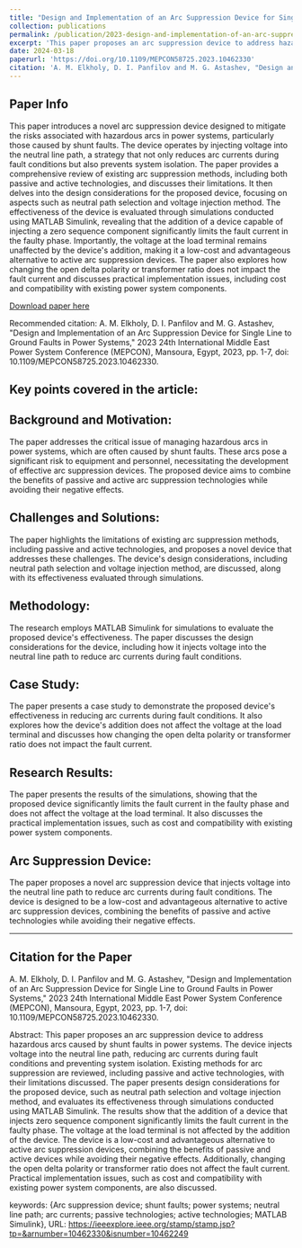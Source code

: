 ```yaml
---
title: "Design and Implementation of an Arc Suppression Device for Single Line to Ground Faults in Power Systems"
collection: publications
permalink: /publication/2023-design-and-implementation-of-an-arc-suppression-device
excerpt: 'This paper proposes an arc suppression device to address hazardous arcs caused by shunt faults in power systems. The device injects voltage into the neutral line path, reducing arc currents during fault conditions and preventing system isolation. Existing methods for arc suppression are reviewed, including passive and active technologies, with their limitations discussed. The paper presents design considerations for the proposed device, such as neutral path selection and voltage injection method, and evaluates its effectiveness through simulations conducted using MATLAB Simulink. The results show that the addition of a device that injects zero sequence component significantly limits the fault current in the faulty phase. The voltage at the load terminal is not affected by the addition of the device. The device is a low-cost and advantageous alternative to active arc suppression devices, combining the benefits of passive and active devices while avoiding their negative effects. Additionally, changing the open delta polarity or transformer ratio does not affect the fault current. Practical implementation issues, such as cost and compatibility with existing power system components, are also discussed.'
date: 2024-03-18
paperurl: 'https://doi.org/10.1109/MEPCON58725.2023.10462330'
citation: 'A. M. Elkholy, D. I. Panfilov and M. G. Astashev, "Design and Implementation of an Arc Suppression Device for Single Line to Ground Faults in Power Systems," 2023 24th International Middle East Power System Conference (MEPCON), Mansoura, Egypt, 2023, pp. 1-7, doi: 10.1109/MEPCON58725.2023.10462330.'
---
```


## Paper Info

This paper introduces a novel arc suppression device designed to mitigate the risks associated with hazardous arcs in power systems, particularly those caused by shunt faults. The device operates by injecting voltage into the neutral line path, a strategy that not only reduces arc currents during fault conditions but also prevents system isolation. The paper provides a comprehensive review of existing arc suppression methods, including both passive and active technologies, and discusses their limitations. It then delves into the design considerations for the proposed device, focusing on aspects such as neutral path selection and voltage injection method. The effectiveness of the device is evaluated through simulations conducted using MATLAB Simulink, revealing that the addition of a device capable of injecting a zero sequence component significantly limits the fault current in the faulty phase. Importantly, the voltage at the load terminal remains unaffected by the device's addition, making it a low-cost and advantageous alternative to active arc suppression devices. The paper also explores how changing the open delta polarity or transformer ratio does not impact the fault current and discusses practical implementation issues, including cost and compatibility with existing power system components.

[Download paper here](https://doi.org/10.1109/MEPCON58725.2023.10462330)

Recommended citation: A. M. Elkholy, D. I. Panfilov and M. G. Astashev, "Design and Implementation of an Arc Suppression Device for Single Line to Ground Faults in Power Systems," 2023 24th International Middle East Power System Conference (MEPCON), Mansoura, Egypt, 2023, pp. 1-7, doi: 10.1109/MEPCON58725.2023.10462330.

## Key points covered in the article:

## Background and Motivation:

The paper addresses the critical issue of managing hazardous arcs in power systems, which are often caused by shunt faults. These arcs pose a significant risk to equipment and personnel, necessitating the development of effective arc suppression devices. The proposed device aims to combine the benefits of passive and active arc suppression technologies while avoiding their negative effects.

## Challenges and Solutions:

The paper highlights the limitations of existing arc suppression methods, including passive and active technologies, and proposes a novel device that addresses these challenges. The device's design considerations, including neutral path selection and voltage injection method, are discussed, along with its effectiveness evaluated through simulations.

## Methodology:

The research employs MATLAB Simulink for simulations to evaluate the proposed device's effectiveness. The paper discusses the design considerations for the device, including how it injects voltage into the neutral line path to reduce arc currents during fault conditions.

## Case Study:

The paper presents a case study to demonstrate the proposed device's effectiveness in reducing arc currents during fault conditions. It also explores how the device's addition does not affect the voltage at the load terminal and discusses how changing the open delta polarity or transformer ratio does not impact the fault current.

## Research Results:

The paper presents the results of the simulations, showing that the proposed device significantly limits the fault current in the faulty phase and does not affect the voltage at the load terminal. It also discusses the practical implementation issues, such as cost and compatibility with existing power system components.

## Arc Suppression Device:

The paper proposes a novel arc suppression device that injects voltage into the neutral line path to reduce arc currents during fault conditions. The device is designed to be a low-cost and advantageous alternative to active arc suppression devices, combining the benefits of passive and active technologies while avoiding their negative effects.

---

## Citation for the Paper

A. M. Elkholy, D. I. Panfilov and M. G. Astashev, "Design and Implementation of an Arc Suppression Device for Single Line to Ground Faults in Power Systems," 2023 24th International Middle East Power System Conference (MEPCON), Mansoura, Egypt, 2023, pp. 1-7, doi: 10.1109/MEPCON58725.2023.10462330.

Abstract: This paper proposes an arc suppression device to address hazardous arcs caused by shunt faults in power systems. The device injects voltage into the neutral line path, reducing arc currents during fault conditions and preventing system isolation. Existing methods for arc suppression are reviewed, including passive and active technologies, with their limitations discussed. The paper presents design considerations for the proposed device, such as neutral path selection and voltage injection method, and evaluates its effectiveness through simulations conducted using MATLAB Simulink. The results show that the addition of a device that injects zero sequence component significantly limits the fault current in the faulty phase. The voltage at the load terminal is not affected by the addition of the device. The device is a low-cost and advantageous alternative to active arc suppression devices, combining the benefits of passive and active devices while avoiding their negative effects. Additionally, changing the open delta polarity or transformer ratio does not affect the fault current. Practical implementation issues, such as cost and compatibility with existing power system components, are also discussed.

keywords: {Arc suppression device; shunt faults; power systems; neutral line path; arc currents; passive technologies; active technologies; MATLAB Simulink},
URL: https://ieeexplore.ieee.org/stamp/stamp.jsp?tp=&arnumber=10462330&isnumber=10462249

